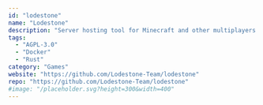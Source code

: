 ```yaml
---
id: "lodestone"
name: "Lodestone"
description: "Server hosting tool for Minecraft and other multiplayers."
tags:
  - "AGPL-3.0"
  - "Docker"
  - "Rust"
category: "Games"
website: "https://github.com/Lodestone-Team/lodestone"
repo: "https://github.com/Lodestone-Team/lodestone"
#image: "/placeholder.svg?height=300&width=400"
---
```


